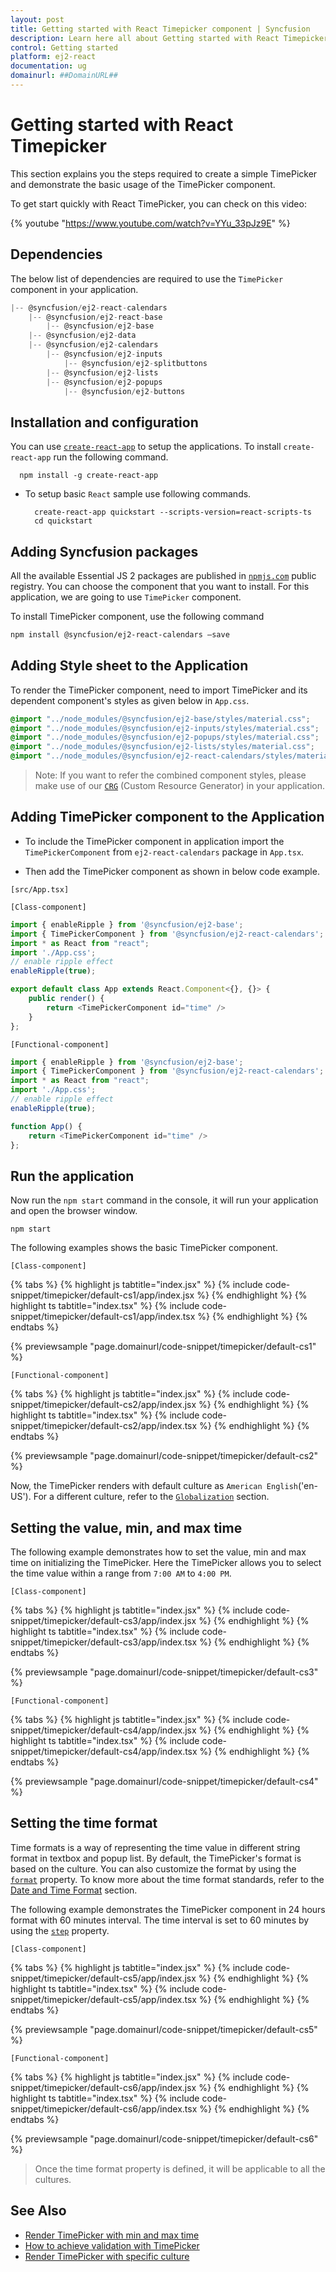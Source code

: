 ```yaml
---
layout: post
title: Getting started with React Timepicker component | Syncfusion
description: Learn here all about Getting started with React Timepicker component of Syncfusion Essential JS 2 and more details.
control: Getting started 
platform: ej2-react
documentation: ug
domainurl: ##DomainURL##
---
```


# Getting started with React Timepicker

This section explains you the steps required to create a simple TimePicker and demonstrate the basic usage of the TimePicker component.

To get start quickly with React TimePicker, you can check on this video:

{% youtube "https://www.youtube.com/watch?v=YYu_33pJz9E" %}

## Dependencies

The below list of dependencies are required to use the `TimePicker` component in your application.

```javascript
|-- @syncfusion/ej2-react-calendars
    |-- @syncfusion/ej2-react-base
        |-- @syncfusion/ej2-base
    |-- @syncfusion/ej2-data
    |-- @syncfusion/ej2-calendars
        |-- @syncfusion/ej2-inputs
            |-- @syncfusion/ej2-splitbuttons
        |-- @syncfusion/ej2-lists
        |-- @syncfusion/ej2-popups
            |-- @syncfusion/ej2-buttons
```

## Installation and configuration

You can use [`create-react-app`](https://github.com/facebookincubator/create-react-app) to setup the applications. To install `create-react-app` run the following command.

   ```
     npm install -g create-react-app
   ```

* To setup basic `React` sample use following commands.

    ```
      create-react-app quickstart --scripts-version=react-scripts-ts
      cd quickstart
    ```

## Adding Syncfusion packages

All the available Essential JS 2 packages are published in [`npmjs.com`](https://www.npmjs.com/~syncfusionorg) public registry. You can choose the component that you want to install. For this application, we are going to use `TimePicker` component.

To install TimePicker component, use the following command

```bash
npm install @syncfusion/ej2-react-calendars –save
```

## Adding Style sheet to the Application

To render the TimePicker component, need to import TimePicker and its dependent component's styles as given below in `App.css`.

```css
@import "../node_modules/@syncfusion/ej2-base/styles/material.css";
@import "../node_modules/@syncfusion/ej2-inputs/styles/material.css";
@import "../node_modules/@syncfusion/ej2-popups/styles/material.css";
@import "../node_modules/@syncfusion/ej2-lists/styles/material.css";
@import "../node_modules/@syncfusion/ej2-react-calendars/styles/material.css";
```

>Note: If you want to refer the combined component styles, please make use of our [`CRG`](https://crg.syncfusion.com/) (Custom Resource Generator) in your application.

## Adding TimePicker component to the Application

* To include the TimePicker component in application import the `TimePickerComponent` from `ej2-react-calendars` package in `App.tsx`.

* Then add the TimePicker component as shown in below code example.

`[src/App.tsx]`

`[Class-component]`

```ts
import { enableRipple } from '@syncfusion/ej2-base';
import { TimePickerComponent } from '@syncfusion/ej2-react-calendars';
import * as React from "react";
import './App.css';
// enable ripple effect
enableRipple(true);

export default class App extends React.Component<{}, {}> {
    public render() {
        return <TimePickerComponent id="time" />
    }
};
```

`[Functional-component]`

```ts
import { enableRipple } from '@syncfusion/ej2-base';
import { TimePickerComponent } from '@syncfusion/ej2-react-calendars';
import * as React from "react";
import './App.css';
// enable ripple effect
enableRipple(true);

function App() {
    return <TimePickerComponent id="time" />
};
```

## Run the application

Now run the `npm start` command in the console, it will run your application and open the browser window.

```
npm start
```

The following examples shows the basic TimePicker component.

`[Class-component]`

{% tabs %}
{% highlight js tabtitle="index.jsx" %}
{% include code-snippet/timepicker/default-cs1/app/index.jsx %}
{% endhighlight %}
{% highlight ts tabtitle="index.tsx" %}
{% include code-snippet/timepicker/default-cs1/app/index.tsx %}
{% endhighlight %}
{% endtabs %}

 {% previewsample "page.domainurl/code-snippet/timepicker/default-cs1" %}

`[Functional-component]`

{% tabs %}
{% highlight js tabtitle="index.jsx" %}
{% include code-snippet/timepicker/default-cs2/app/index.jsx %}
{% endhighlight %}
{% highlight ts tabtitle="index.tsx" %}
{% include code-snippet/timepicker/default-cs2/app/index.tsx %}
{% endhighlight %}
{% endtabs %}

 {% previewsample "page.domainurl/code-snippet/timepicker/default-cs2" %}

Now, the TimePicker renders with  default culture as `American English`('en-US'). For a different culture, refer to the
[`Globalization`](./globalization) section.

## Setting the value, min, and max time

The following example demonstrates how to set the value, min and max time on initializing the TimePicker. Here the TimePicker allows you to select the time value within a range from `7:00 AM` to `4:00 PM`.

`[Class-component]`

{% tabs %}
{% highlight js tabtitle="index.jsx" %}
{% include code-snippet/timepicker/default-cs3/app/index.jsx %}
{% endhighlight %}
{% highlight ts tabtitle="index.tsx" %}
{% include code-snippet/timepicker/default-cs3/app/index.tsx %}
{% endhighlight %}
{% endtabs %}

 {% previewsample "page.domainurl/code-snippet/timepicker/default-cs3" %}

`[Functional-component]`

{% tabs %}
{% highlight js tabtitle="index.jsx" %}
{% include code-snippet/timepicker/default-cs4/app/index.jsx %}
{% endhighlight %}
{% highlight ts tabtitle="index.tsx" %}
{% include code-snippet/timepicker/default-cs4/app/index.tsx %}
{% endhighlight %}
{% endtabs %}

 {% previewsample "page.domainurl/code-snippet/timepicker/default-cs4" %}

## Setting the time format

Time formats is a way of representing the time value in different string format in textbox and popup list. By default, the TimePicker's format is based on the culture. You can also customize the format by using the [`format`](https://ej2.syncfusion.com/react/documentation/api/timepicker#format) property. To know more about the time format standards, refer to the [Date and Time Format](https://ej2.syncfusion.com/react/documentation/common/globalization/internationalization#custom-formats) section.

The following example demonstrates the TimePicker component in 24 hours format with 60 minutes interval. The time interval is set to 60 minutes by using the [`step`](https://ej2.syncfusion.com/react/documentation/api/timepicker#step) property.

`[Class-component]`

{% tabs %}
{% highlight js tabtitle="index.jsx" %}
{% include code-snippet/timepicker/default-cs5/app/index.jsx %}
{% endhighlight %}
{% highlight ts tabtitle="index.tsx" %}
{% include code-snippet/timepicker/default-cs5/app/index.tsx %}
{% endhighlight %}
{% endtabs %}

 {% previewsample "page.domainurl/code-snippet/timepicker/default-cs5" %}

`[Functional-component]`

{% tabs %}
{% highlight js tabtitle="index.jsx" %}
{% include code-snippet/timepicker/default-cs6/app/index.jsx %}
{% endhighlight %}
{% highlight ts tabtitle="index.tsx" %}
{% include code-snippet/timepicker/default-cs6/app/index.tsx %}
{% endhighlight %}
{% endtabs %}

 {% previewsample "page.domainurl/code-snippet/timepicker/default-cs6" %}

> Once the time format property is defined, it will be applicable to all the cultures.

## See Also

* [Render TimePicker with min and max time](./time-range)
* [How to achieve validation with TimePicker](./how-to/client-side-validation-using-form-validator)
* [Render TimePicker with specific culture](./globalization)